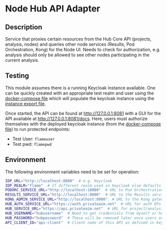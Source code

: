 # Node Hub API Adapter

## Description

Service that proxies certain resources from the Hub Core API (projects, analysis, nodes) and queries other node
services (Results, Pod Orchestration, Kong) for the Node UI. Needs to check for authorization, e.g. analysis should only
be allowed to see other nodes participating in the current analysis.

## Testing

This module assumes there is a running Keycloak instance available. One can be quickly created with an appropriate test
realm and user using the [docker-compose file](./docker/docker-compose.yml) which will populate the keycloak instance
using the [instance export file](docker/test-realm.json).

Once started, the API can be found at http://127.0.0.1:8081 with a GUI for the API available
at http://127.0.0.1:8081/docs. Here,
users must authorize themselves with the deployed keycloak instance
(from the [docker-compose file](./docker/docker-compose.yml)) to run protected endpoints:

* Test User: `flameuser`
* Test pwd: `flamepwd`

## Environment

The following environment variables need to be set for operation:

```bash
IDP_URL="http://localhost:8080"  # e.g. Keycloak
IDP_REALM="flame"  # If different realm used in keycloak else defaults to master
PODORC_SERVICE_URL="http://localhost:18080"  # URL to Pod Orchestration service
RESULTS_SERVICE_URL="http://localhost:8000"  # URL to the Results service
KONG_ADMIN_SERVICE_URL="http://localhost:8000"  # URL to the Kong gateway service
HUB_AUTH_SERVICE_URL="https://auth.privateaim.net"  # URL for auth EPs for the Hub
HUB_SERVICE_URL="https://api.privateaim.net"  # URL for project/analysis EPs for the Hub
HUB_USERNAME="hubusername"  # Need to get credentials from myself or hub team
HUB_PASSWORD="hubpassword"  # These will be removed later once users are registered in both node and hub IDP
API_CLIENT_ID="api-client"  # Client name of this API as defined in keycloak
```
